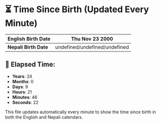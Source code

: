 # ⏳ Time Since Birth (Updated Every Minute)

| **English Birth Date** | Thu Nov 23 2000 |
|------------------------|-------------------------------------|
| **Nepali Birth Date**  | undefined/undefined/undefined                  |

## 📅 Elapsed Time:

- **Years**: 24
- **Months**: 0
- **Days**: 9
- **Hours**: 21
- **Minutes**: 46
- **Seconds**: 22

This file updates automatically every minute to show the time since birth in both the English and Nepali calendars.